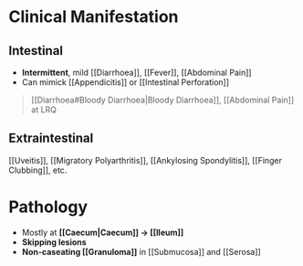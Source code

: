 # Clinical Manifestation
## Intestinal
- **Intermittent**, mild [[Diarrhoea]], [[Fever]], [[Abdominal Pain]]
- Can mimick [[Appendicitis]] or [[Intestinal Perforation]]
> [[Diarrhoea#Bloody Diarrhoea|Bloody Diarrhoea]], [[Abdominal Pain]] at LRQ

## Extraintestinal
[[Uveitis]], [[Migratory Polyarthritis]], [[Ankylosing Spondylitis]], [[Finger Clubbing]], etc.

# Pathology
- Mostly at **[[Caecum|Caecum]] -> [[Ileum]]**
- **Skipping lesions**
- **Non-caseating [[Granuloma]]** in [[Submucosa]] and [[Serosa]]